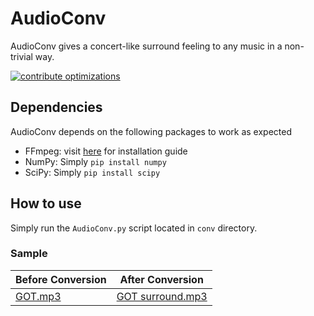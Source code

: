 # AudioConv
AudioConv gives a concert-like surround feeling to any music in a non-trivial way.

[![contribute optimizations](https://img.shields.io/badge/contributions-welcome-brightgreen.svg?style=flat)](https://github.com/Abdulr-intija/AudioCrab/issues)

## Dependencies
AudioConv depends on the following packages to work as expected

* FFmpeg: visit [here](https://github.com/adaptlearning/adapt_authoring/wiki/Installing-FFmpeg) for installation guide
* NumPy: Simply `pip install numpy`
* SciPy: Simply `pip install scipy`


## How to use
Simply run the `AudioConv.py` script located in `conv` directory.

### Sample

|   Before Conversion   |   After Conversion  |
----------------------- | --------------------
|   [GOT.mp3](https://raw.githubusercontent.com/Mastersam07/AudioConv/master/sample/G%20O%20T.mp3)   |   [GOT surround.mp3](https://raw.githubusercontent.com/Mastersam07/AudioConv/master/sample/G%20O%20T%20-%203D%20converted.mp3)   |
